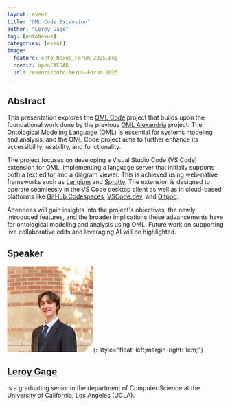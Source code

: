 ```yaml
---
layout: event
title: "OML Code Extension"
author: "Leroy Gage"
tag: [ontoNexus]
categories: [event]
image:
  feature: onto_Nexus_Forum_2025.png
  credit: openCAESAR
  url: /events/onto-Nexus-Forum-2025
---
```


## Abstract

This presentation explores the [OML Code](/projects/2025-02-01-OML-Code) project that builds upon the foundational work done by the previous [OML Alexandria](/projects/2023-1-20-OML-Alexandria) project. The Ontological Modeling Language (OML) is essential for systems modeling and analysis, and the OML Code project aims to further enhance its accessibility, usability, and functionality.

The project focuses on developing a Visual Studio Code (VS Code) extension for OML, implementing a language server that initially supports both a text editor and a diagram viewer. This is achieved using web-native frameworks such as [Langium](https://langium.org/) and [Sprotty](https://sprotty.org/). The extension is designed to operate seamlessly in the VS Code desktop client as well as in cloud-based platforms like [GitHub Codespaces](https://github.com/features/codespaces), [VSCode.dev](https://vscode.dev/), and [Gitpod](https://www.gitpod.io/).

Attendees will gain insights into the project's objectives, the newly introduced features, and the broader implications these advancements have for ontological modeling and analysis using OML. Future work on supporting live collaborative edits and leveraging AI will be highlighted. 

## Speaker

![Leroy Gage](img/Gage.jpeg){: style="float: left;margin-right: 1em;"} 

<h2><a href="mailto:leroylightning@g.ucla.edu">Leroy Gage</a></h2> is a graduating senior in the department of Computer Science at the University of California, Los Angeles (UCLA).
